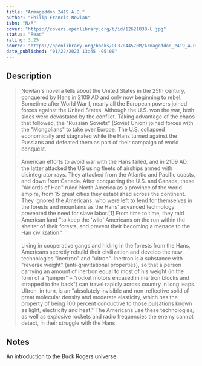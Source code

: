 ```yaml
---
title: "Armageddon 2419 A.D."
author: "Philip Francis Nowlan"
isbn: "N/A"
cover: "https://covers.openlibrary.org/b/id/12621838-L.jpg"
status: "Read"
rating: 3.25
source: "https://openlibrary.org/books/OL37044570M/Armageddon_2419_A.D."
date_published: "01/22/2023 13:45 -05:00"
---
```


## Description

> Nowlan's novella tells about the United States in the 25th century, conquered by Hans in 2109 AD and only now beginning to rebel. Sometime after World War I, nearly all the European powers joined forces against the United States. Although the U.S. won the war, both sides were devastated by the conflict. Taking advantage of the chaos that followed, the "Russian Soviets" (Soviet Union) joined forces with the "Mongolians" to take over Europe. The U.S. collapsed economically and stagnated while the Hans turned against the Russians and defeated them as part of their campaign of world conquest.  
> <br>
> American efforts to avoid war with the Hans failed, and in 2109 AD, the latter attacked the US using fleets of airships armed with disintegrator rays. They attacked from the Atlantic and Pacific coasts, and down from Canada. After conquering the U.S. and Canada, these "Airlords of Han" ruled North America as a province of the world empire, from 15 great cities they established across the continent. They ignored the Americans, who were left to fend for themselves in the forests and mountains as the Hans' advanced technology prevented the need for slave labor.[1] From time to time, they raid American land "to keep the 'wild' Americans on the run within the shelter of their forests, and prevent their becoming a menace to the Han civilization."  
> <br>
> Living in cooperative gangs and hiding in the forests from the Hans, Americans secretly rebuild their civilization and develop the new technologies "inertron" and "ultron". Inertron is a substance with "reverse weight" (anti-gravitational properties), so that a person carrying an amount of inertron equal to most of his weight (in the form of a "jumper" – "rocket motors encased in inertron blocks and strapped to the back") can travel rapidly across country in long leaps. Ultron, in turn, is an "absolutely invisible and non-reflective solid of great molecular density and moderate elasticity, which has the property of being 100 percent conductive to those pulsations known as light, electricity and heat." The Americans use these technologies, as well as explosive rockets and radio frequencies the enemy cannot detect, in their struggle with the Hans. 

## Notes

An  introduction to the Buck Rogers universe. 

